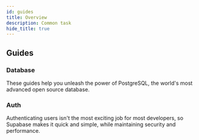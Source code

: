 ```yaml
---
id: guides
title: Overview
description: Common task
hide_title: true
---
```


## Guides

### Database

These guides help you unleash the power of PostgreSQL, the world's most advanced open source database.

### Auth

Authenticating users isn't the most exciting job for most developers, so Supabase makes it quick and simple, while maintaining security and performance.


<!-- 
<a className="card" href="/docs/guides/database" style={{marginBottom: 10}}>
<div className="card__body">
<h3>Database</h3>
<p>These guides help you unleash the power of PostgreSQL, the world's most advanced open source database.</p>
</div>
</a>

<a className="card" href="/docs/guides/auth" style={{marginBottom: 10}}>
<div className="card__body">
<h3>Auth</h3>
<p>Authenticating users isn't the most exciting job for most developers, so Supabase makes it quick and simple, while maintaining security and performance.</p>
</div>
</a> -->
